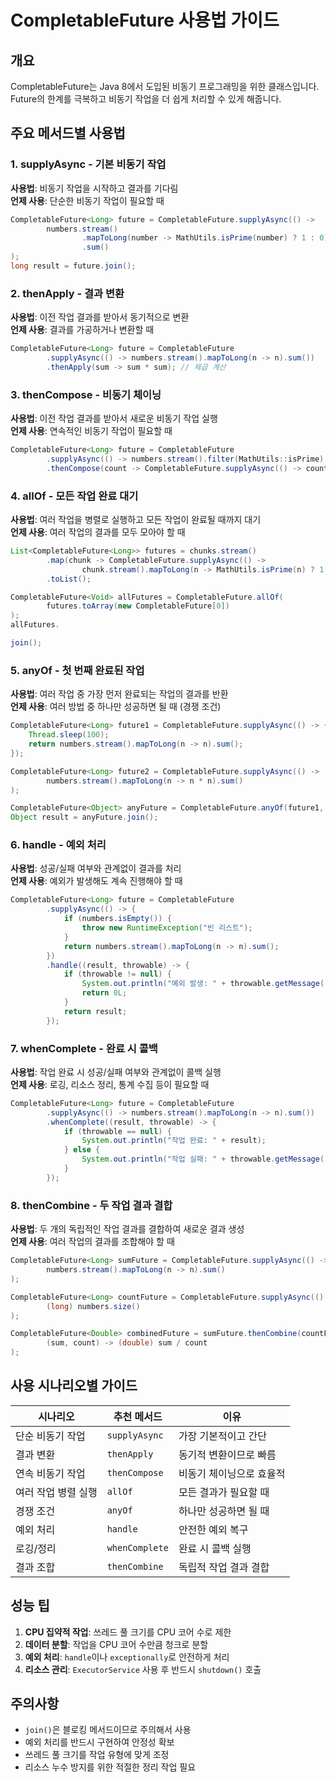 # CompletableFuture 사용법 가이드

## 개요

CompletableFuture는 Java 8에서 도입된 비동기 프로그래밍을 위한 클래스입니다. Future의 한계를 극복하고 비동기 작업을 더 쉽게 처리할 수 있게 해줍니다.

## 주요 메서드별 사용법

### 1. supplyAsync - 기본 비동기 작업

**사용법**: 비동기 작업을 시작하고 결과를 기다림  
**언제 사용**: 단순한 비동기 작업이 필요할 때

```java
CompletableFuture<Long> future = CompletableFuture.supplyAsync(() ->
        numbers.stream()
                .mapToLong(number -> MathUtils.isPrime(number) ? 1 : 0)
                .sum()
);
long result = future.join();
```

### 2. thenApply - 결과 변환

**사용법**: 이전 작업 결과를 받아서 동기적으로 변환  
**언제 사용**: 결과를 가공하거나 변환할 때

```java
CompletableFuture<Long> future = CompletableFuture
        .supplyAsync(() -> numbers.stream().mapToLong(n -> n).sum())
        .thenApply(sum -> sum * sum); // 제곱 계산
```

### 3. thenCompose - 비동기 체이닝

**사용법**: 이전 작업 결과를 받아서 새로운 비동기 작업 실행  
**언제 사용**: 연속적인 비동기 작업이 필요할 때

```java
CompletableFuture<Long> future = CompletableFuture
        .supplyAsync(() -> numbers.stream().filter(MathUtils::isPrime).count())
        .thenCompose(count -> CompletableFuture.supplyAsync(() -> count * count));
```

### 4. allOf - 모든 작업 완료 대기

**사용법**: 여러 작업을 병렬로 실행하고 모든 작업이 완료될 때까지 대기  
**언제 사용**: 여러 작업의 결과를 모두 모아야 할 때

```java
List<CompletableFuture<Long>> futures = chunks.stream()
        .map(chunk -> CompletableFuture.supplyAsync(() ->
                chunk.stream().mapToLong(n -> MathUtils.isPrime(n) ? 1 : 0).sum()))
        .toList();

CompletableFuture<Void> allFutures = CompletableFuture.allOf(
        futures.toArray(new CompletableFuture[0])
);
allFutures.

join();
```

### 5. anyOf - 첫 번째 완료된 작업

**사용법**: 여러 작업 중 가장 먼저 완료되는 작업의 결과를 반환  
**언제 사용**: 여러 방법 중 하나만 성공하면 될 때 (경쟁 조건)

```java
CompletableFuture<Long> future1 = CompletableFuture.supplyAsync(() -> {
    Thread.sleep(100);
    return numbers.stream().mapToLong(n -> n).sum();
});

CompletableFuture<Long> future2 = CompletableFuture.supplyAsync(() ->
        numbers.stream().mapToLong(n -> n * n).sum()
);

CompletableFuture<Object> anyFuture = CompletableFuture.anyOf(future1, future2);
Object result = anyFuture.join();
```

### 6. handle - 예외 처리

**사용법**: 성공/실패 여부와 관계없이 결과를 처리  
**언제 사용**: 예외가 발생해도 계속 진행해야 할 때

```java
CompletableFuture<Long> future = CompletableFuture
        .supplyAsync(() -> {
            if (numbers.isEmpty()) {
                throw new RuntimeException("빈 리스트");
            }
            return numbers.stream().mapToLong(n -> n).sum();
        })
        .handle((result, throwable) -> {
            if (throwable != null) {
                System.out.println("예외 발생: " + throwable.getMessage());
                return 0L;
            }
            return result;
        });
```

### 7. whenComplete - 완료 시 콜백

**사용법**: 작업 완료 시 성공/실패 여부와 관계없이 콜백 실행  
**언제 사용**: 로깅, 리소스 정리, 통계 수집 등이 필요할 때

```java
CompletableFuture<Long> future = CompletableFuture
        .supplyAsync(() -> numbers.stream().mapToLong(n -> n).sum())
        .whenComplete((result, throwable) -> {
            if (throwable == null) {
                System.out.println("작업 완료: " + result);
            } else {
                System.out.println("작업 실패: " + throwable.getMessage());
            }
        });
```

### 8. thenCombine - 두 작업 결과 결합

**사용법**: 두 개의 독립적인 작업 결과를 결합하여 새로운 결과 생성  
**언제 사용**: 여러 작업의 결과를 조합해야 할 때

```java
CompletableFuture<Long> sumFuture = CompletableFuture.supplyAsync(() ->
        numbers.stream().mapToLong(n -> n).sum()
);

CompletableFuture<Long> countFuture = CompletableFuture.supplyAsync(() ->
        (long) numbers.size()
);

CompletableFuture<Double> combinedFuture = sumFuture.thenCombine(countFuture,
        (sum, count) -> (double) sum / count
);
```

## 사용 시나리오별 가이드

| 시나리오        | 추천 메서드         | 이유            |
|-------------|----------------|---------------|
| 단순 비동기 작업   | `supplyAsync`  | 가장 기본적이고 간단   |
| 결과 변환       | `thenApply`    | 동기적 변환이므로 빠름  |
| 연속 비동기 작업   | `thenCompose`  | 비동기 체이닝으로 효율적 |
| 여러 작업 병렬 실행 | `allOf`        | 모든 결과가 필요할 때  |
| 경쟁 조건       | `anyOf`        | 하나만 성공하면 될 때  |
| 예외 처리       | `handle`       | 안전한 예외 복구     |
| 로깅/정리       | `whenComplete` | 완료 시 콜백 실행    |
| 결과 조합       | `thenCombine`  | 독립적 작업 결과 결합  |

## 성능 팁

1. **CPU 집약적 작업**: 쓰레드 풀 크기를 CPU 코어 수로 제한
2. **데이터 분할**: 작업을 CPU 코어 수만큼 청크로 분할
3. **예외 처리**: `handle`이나 `exceptionally`로 안전하게 처리
4. **리소스 관리**: `ExecutorService` 사용 후 반드시 `shutdown()` 호출

## 주의사항

- `join()`은 블로킹 메서드이므로 주의해서 사용
- 예외 처리를 반드시 구현하여 안정성 확보
- 쓰레드 풀 크기를 작업 유형에 맞게 조정
- 리소스 누수 방지를 위한 적절한 정리 작업 필요
